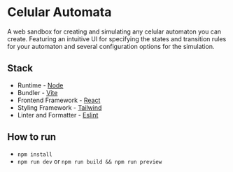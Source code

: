 # Celular Automata

A web sandbox for creating and simulating any celular automaton you can create. Featuring an intuitive UI for specifying
the states and transition rules for your automaton and several configuration options for the simulation.

## Stack

- Runtime - [Node](https://nodejs.org/)
- Bundler - [Vite](https://vite.dev/)
- Frontend Framework - [React](https://react.dev/)
- Styling Framework - [Tailwind](https://tailwindcss.com/)
- Linter and Formatter - [Eslint](https://eslint.org/)

## How to run

- `npm install`
- `npm run dev` or `npm run build && npm run preview`